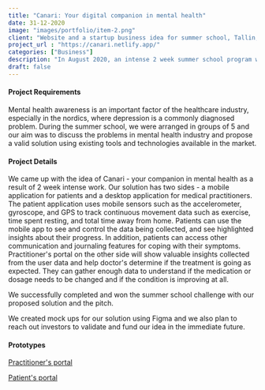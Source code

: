 ```yaml
---
title: "Canari: Your digital companion in mental health"
date: 31-12-2020
image: "images/portfolio/item-2.png"
client: "Website and a startup business idea for summer school, Tallin, Estonia"
project_url : "https://canari.netlify.app/"
categories: ["Business"]
description: "In August 2020, an intense 2 week summer school program was arranged by EIT digital master's program in Tallinn, Estonia. The mission was to brainstorm and establish a business idea that can solve problems in the mental health industry with the help of digitization." 
draft: false
---
```


#### Project Requirements
Mental health awareness is an important factor of the healthcare industry, especially in the nordics, where depression is a commonly diagnosed problem. During the summer school, we were arranged in groups of 5 and our aim was to discuss the problems in mental health industry and propose a valid solution using existing tools and technologies available in the market.


#### Project Details

We came up with the idea of Canari - your companion in mental health as a result of 2 week intense work. Our solution has two sides - a mobile application for patients and a desktop application for medical practitioners. The patient application uses mobile sensors such as the accelerometer, gyroscope, and GPS to track continuous movement data such as exercise, time spent resting, and total time away from home. Patients can use the mobile app to see and control the data being collected, and see highlighted insights about their progress. In addition, patients can access other communication and journaling features for coping with their symptoms. Practitioner's portal on the other side will show valuable insights collected from the user data and help doctor's determine if the treatment is going as expected. They can gather enough data to understand if the medication or dosage needs to be changed and if the condition is improving at all.

We successfully completed and won the summer school challenge with our proposed solution and the pitch.
 
We created mock ups for our solution using Figma and we also plan to reach out investors to validate and fund our idea in the immediate future.

#### Prototypes 

[Practitioner's portal](https://www.figma.com/proto/4pOz4UqaQLsKCdKomDGSTr/Canari?node-id=76%3A2&scaling=contain)

[Patient's portal](https://www.figma.com/proto/4pOz4UqaQLsKCdKomDGSTr/Canari?node-id=64%3A3&scaling=scale-down)

